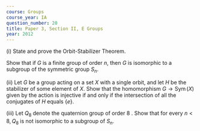 ```yaml
---
course: Groups
course_year: IA
question_number: 20
title: Paper 3, Section II, E Groups
year: 2012
---
```




(i) State and prove the Orbit-Stabilizer Theorem.

Show that if $G$ is a finite group of order $n$, then $G$ is isomorphic to a subgroup of the symmetric group $S_{n}$.

(ii) Let $G$ be a group acting on a set $X$ with a single orbit, and let $H$ be the stabilizer of some element of $X$. Show that the homomorphism $G \rightarrow \operatorname{Sym}(X)$ given by the action is injective if and only if the intersection of all the conjugates of $H$ equals $\{e\}$.

(iii) Let $Q_{8}$ denote the quaternion group of order 8 . Show that for every $n<8, Q_{8}$ is not isomorphic to a subgroup of $S_{n}$.